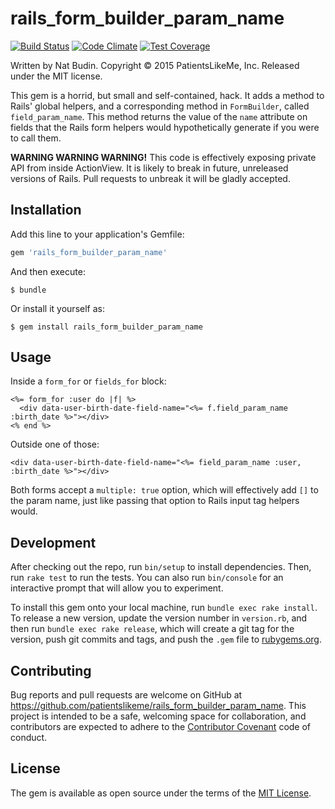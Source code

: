 # rails_form_builder_param_name

[![Build Status](https://travis-ci.org/patientslikeme/rails_form_builder_param_name.svg)](https://travis-ci.org/patientslikeme/rails_form_builder_param_name) [![Code Climate](https://codeclimate.com/github/patientslikeme/rails_form_builder_param_name/badges/gpa.svg)](https://codeclimate.com/github/patientslikeme/rails_form_builder_param_name) [![Test Coverage](https://codeclimate.com/github/patientslikeme/rails_form_builder_param_name/badges/coverage.svg)](https://codeclimate.com/github/patientslikeme/rails_form_builder_param_name/coverage)

Written by Nat Budin.  Copyright &copy; 2015 PatientsLikeMe, Inc.  Released under the MIT license.

This gem is a horrid, but small and self-contained, hack.  It adds a method to Rails' global helpers, and a corresponding method in `FormBuilder`, called `field_param_name`.  This method returns the value of the `name` attribute on fields that the Rails form helpers would hypothetically generate if you were to call them.

**WARNING WARNING WARNING!**  This code is effectively exposing private API from inside ActionView.  It is likely to break in future, unreleased versions of Rails.  Pull requests to unbreak it will be gladly accepted.

## Installation

Add this line to your application's Gemfile:

```ruby
gem 'rails_form_builder_param_name'
```

And then execute:

    $ bundle

Or install it yourself as:

    $ gem install rails_form_builder_param_name

## Usage

Inside a `form_for` or `fields_for` block:

```erb
<%= form_for :user do |f| %>
  <div data-user-birth-date-field-name="<%= f.field_param_name :birth_date %>"></div>
<% end %>
```

Outside one of those:

```erb
<div data-user-birth-date-field-name="<%= field_param_name :user, :birth_date %>"></div>
```

Both forms accept a `multiple: true` option, which will effectively add `[]` to the param name, just like passing that option to Rails input tag helpers would.

## Development

After checking out the repo, run `bin/setup` to install dependencies. Then, run `rake test` to run the tests. You can also run `bin/console` for an interactive prompt that will allow you to experiment.

To install this gem onto your local machine, run `bundle exec rake install`. To release a new version, update the version number in `version.rb`, and then run `bundle exec rake release`, which will create a git tag for the version, push git commits and tags, and push the `.gem` file to [rubygems.org](https://rubygems.org).

## Contributing

Bug reports and pull requests are welcome on GitHub at https://github.com/patientslikeme/rails_form_builder_param_name. This project is intended to be a safe, welcoming space for collaboration, and contributors are expected to adhere to the [Contributor Covenant](http://contributor-covenant.org) code of conduct.


## License

The gem is available as open source under the terms of the [MIT License](http://opensource.org/licenses/MIT).

